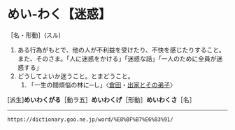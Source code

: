 # めい‐わく【迷惑】

［名・形動］(スル)
1.  ある行為がもとで、他の人が不利益を受けたり、不快を感じたりすること。また、そのさま。「人に迷惑をかける」「迷惑な話」「一人のために全員が迷惑する」
2.  どうしてよいか迷うこと。とまどうこと。    
    1.  「一生の間煩悩の林に─し」〈[倉田](https://dictionary.goo.ne.jp/word/person/%E5%80%89%E7%94%B0%E7%99%BE%E4%B8%89/#jn-63508)・[出家とその弟子](https://dictionary.goo.ne.jp/word/%E5%87%BA%E5%AE%B6%E3%81%A8%E3%81%9D%E3%81%AE%E5%BC%9F%E5%AD%90/#jn-105781)〉
        

\[派生\]**めいわくがる**［動ラ五］**めいわくげ**［形動］**めいわくさ**［名］

---
`https://dictionary.goo.ne.jp/word/%E8%BF%B7%E6%83%91/`